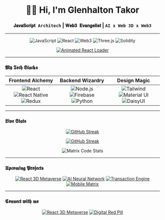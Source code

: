 # <div align="center"> 🥷🏾 Hi, I'm Glenhalton Takor</div>
### <div align="center">`𝐉𝐚𝐯𝐚𝐒𝐜𝐫𝐢𝐩𝐭 Architech` | `𝐖𝐞𝐛𝟑 𝐄𝐯𝐚𝐧𝐠𝐞𝐥𝐢𝐬𝐭` | `AI x Web 3D x Web3`</div>

---

<div align="center">
  
![JavaScript](https://img.shields.io/badge/-JavaScript-F7DF1E?style=for-the-badge&logo=javascript&logoColor=black)
![React](https://img.shields.io/badge/-React-61DAFB?style=for-the-badge&logo=react&logoColor=black)
![Web3](https://img.shields.io/badge/-Web3-F16822?style=for-the-badge&logo=web3.js&logoColor=white)
![Three.js](https://img.shields.io/badge/-Three.js-000000?style=for-the-badge&logo=three.js&logoColor=white)
![Solidity](https://img.shields.io/badge/-Solidity-363636?style=for-the-badge&logo=solidity&logoColor=white)

</div>

<div align="center">
  
[![Animated React Loader](https://readme-typing-svg.demolab.com?font=Fira+Code&size=26&duration=2500&pause=1000&color=20F7A3&center=true&vCenter=true&width=635&lines=%F0%9F%9A%80+Building+The+Future+On+The+Web;%F0%9F%92%BB+3D+Web+Experiences;%F0%9F%A7%91%E2%80%8D%F0%9F%92%BB+Offline+First;%E2%9A%99%EF%B8%8F+Blockchain+Solutions)](https://git.io/typing-svg)

</div>

---

### 𝕸𝖞 𝕿𝖊𝖈𝖍 𝕾𝖙𝖆𝖈𝖐𝖘

<div align="center">
  
| Frontend Alchemy | Backend Wizardry | Design Magic |
| :--------------: | :--------------: | :----------: |
| ![React](https://img.shields.io/badge/-React-61DAFB?style=flat-square&logo=react&logoColor=black) ![React Native](https://img.shields.io/badge/-React_Native-61DAFB?style=flat-square&logo=react&logoColor=black) ![Redux](https://img.shields.io/badge/-Redux-764ABC?style=flat-square&logo=redux&logoColor=white) | ![Node.js](https://img.shields.io/badge/-Node.js-339933?style=flat-square&logo=node.js&logoColor=white) ![Firebase](https://img.shields.io/badge/-Firebase-FFCA28?style=flat-square&logo=firebase&logoColor=black) ![Python](https://img.shields.io/badge/-Python-3776AB?style=flat-square&logo=python&logoColor=white) | ![Tailwind](https://img.shields.io/badge/-Tailwind-06B6D4?style=flat-square&logo=tailwind-css&logoColor=white) ![Material UI](https://img.shields.io/badge/-MUI-0081CB?style=flat-square&logo=mui&logoColor=white) ![DaisyUI](https://img.shields.io/badge/-DaisyUI-5A0EF8?style=flat-square&logo=daisyui&logoColor=white) |

</div>

---

### 𝕷𝖎𝖛𝖊 𝕾𝖙𝖆𝖙𝖘

<div align="center">
  
[![GitHub Streak](https://streak-stats.demolab.com?user=glentakorkola&theme=dark&background=000000&border=20F7A3&stroke=20F7A3&ring=20F7A3&fire=20F7A3&currStreakNum=20F7A3&sideNums=20F7A3&currStreakLabel=20F7A3&sideLabels=20F7A3&dates=20F7A3)](https://git.io/streak-stats)

</div>
<div align="center">
  
[![GitHub Streak](https://streak-stats.demolab.com?user=glentakorkola&theme=dark&background=000000&border=20F7A3&fire=20F7A3&currStreakNum=20F7A3&sideNums=20F7A3&currStreakLabel=20F7A3&sideLabels=20F7A3&dates=20F7A3)](https://git.io/streak-stats)


</div>

<div align="center">

![Matrix Code Stats](https://github-readme-stats.vercel.app/api?username=glentakorkola&show_icons=true&theme=dark&bg_color=000000&title_color=20F7A3&text_color=FFFFFF&icon_color=20F7A3&include_all_commits=true&custom_title=𝙲𝚘𝚍𝚎+𝙼𝚊𝚝𝚛𝚒𝚡+𝙰𝚌𝚝𝚒𝚟𝚒𝚝𝚢)

</div>


---


### 𝖀𝖕𝖈𝖔𝖒𝖎𝖓𝖌 𝕻𝖗𝖔𝖏𝖊𝖈𝖙𝖘

<div align="center">
  
[![React 3D Metaverse](https://img.shields.io/badge/🟢-React_3D_Metaverse-20F7A3?style=for-the-badge&logo=react&logoColor=black)](https://)
[![AI Neural Network](https://img.shields.io/badge/🤖-AI_Neural_Network-20F7A3?style=for-the-badge&logo=python&logoColor=white)](https://)
[![Transaction Engine](https://img.shields.io/badge/₿-Transaction_Engine-20F7A3?style=for-the-badge&logo=bitcoin&logoColor=white)](https://)
[![Mobile Matrix](https://img.shields.io/badge/📱-Mobile_Matrix-20F7A3?style=for-the-badge&logo=react&logoColor=black)](https://)

</div>

---


### 𝕮𝖔𝖓𝖓𝖊𝖈𝖙 𝖜𝖎𝖙𝖍 𝖒𝖊

<div align="center">
  
[![React 3D Metaverse](https://img.shields.io/badge/🫆-Hop_On_The_Youmeverse_Project-20F7A3?style=for-the-badge)](https://youmeverse.gdaafrica.com)
[![Digital Red Pill](https://img.shields.io/badge/💊-Take_Red_Pill-FF0000?style=for-the-badge)](mailto:halton@gdaafrica.com)

</div>
